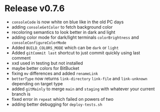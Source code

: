 # Release v0.7.6

- `consoleCode` is now white on blue like in the old PC days
- adding `consoleGetColor` to fetch background color
- recoloring semantics to look better in dark and light
- adding color mode for dark/light terminals `colorBrightness` and `consoleConfigureColorMode`
- Added `BUILD_COLORS_MODE` which can be `dark` or `light`
- Added `gitCommit last` shortcut to just commit quickly using last comment
- xxd used in testing but not installed
- maybe better colors for BitBucket
- fixing `mv` differences and added `renameLink`
- `betterType` now returns `link-directory` `link-file` and `link-unknown` depending on target type
- added `gitMainly` to merge `main` and `staging` with whatever your current branch is
- fixed error in `repeat` which failed on powers of two
- adding better debugging for `deploy-tests.sh`
